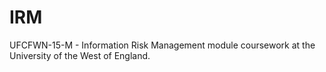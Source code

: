 # IRM

UFCFWN-15-M - Information Risk Management module coursework at the University of the West of England.